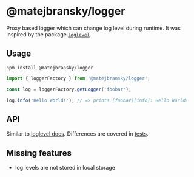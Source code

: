 # @matejbransky/logger

Proxy based logger which can change log level during runtime. It was inspired by the package [`loglevel`](https://github.com/pimterry/loglevel).

## Usage

```
npm install @matejbransky/logger
```

```js
import { loggerFactory } from '@matejbransky/logger';

const log = loggerFactory.getLogger('foobar');

log.info('Hello World!'); // => prints [foobar][info]: Hello World!
```

## API

Similar to [loglevel docs](https://github.com/pimterry/loglevel#documentation).
Differences are covered in [tests](./src/loggerFactory.test.ts).

## Missing features

- log levels are not stored in local storage
